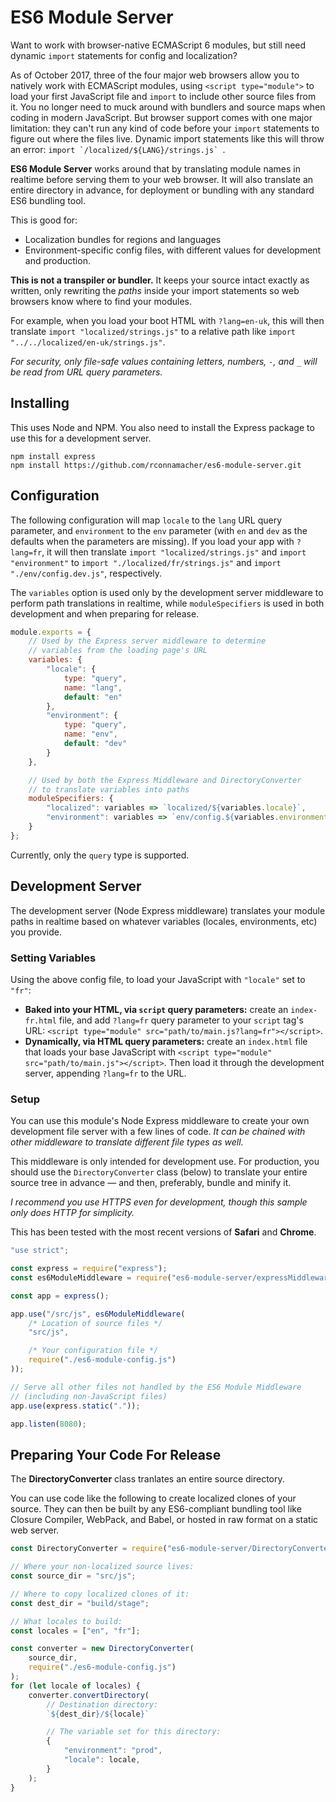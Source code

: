 # ES6 Module Server

Want to work with browser-native ECMAScript 6 modules, but still need dynamic `import` statements for config and localization?

As of October 2017, three of the four major web browsers allow you to natively work with ECMAScript modules, using `<script type="module">` to load your first JavaScript file and `import` to include other source files from it. You no longer need to muck around with bundlers and source maps when coding in modern JavaScript. But browser support comes with one major limitation: they can't run any kind of code before your `import` statements to figure out where the files live. Dynamic import statements like this will throw an error: ``import `/localized/${LANG}/strings.js` ``.

**ES6 Module Server** works around that by translating module names in realtime before serving them to your web browser. It will also translate an entire directory in advance, for deployment or bundling with any standard ES6 bundling tool.

This is good for:

 * Localization bundles for regions and languages
 * Environment-specific config files, with different values for development and production.

**This is not a transpiler or bundler.** It keeps your source intact exactly as written, only rewriting the _paths_ inside your import statements so web browsers know where to find your modules.

For example, when you load your boot HTML with `?lang=en-uk`, this will then translate `import "localized/strings.js"` to a relative path like `import "../../localized/en-uk/strings.js"`.

_For security, only file-safe values containing letters, numbers, `-`, and `_` will be read from URL query parameters._

## Installing

This uses Node and NPM. You also need to install the Express package to use this for a development server.

```
npm install express
npm install https://github.com/rconnamacher/es6-module-server.git
```

## Configuration

The following configuration will map `locale` to the `lang` URL query parameter, and `environment` to the `env` parameter (with `en` and `dev` as the defaults when the parameters are missing). If you load your app with `?lang=fr`, it will then translate `import "localized/strings.js"` and `import "environment"` to  `import "./localized/fr/strings.js"` and `import "./env/config.dev.js"`, respectively.

The `variables` option is used only by the development server middleware to perform path translations in realtime, while `moduleSpecifiers` is used in both development and when preparing for release.

```js
module.exports = {
    // Used by the Express server middleware to determine
    // variables from the loading page's URL
    variables: {
        "locale": {
            type: "query",
            name: "lang",
            default: "en"
        },
        "environment": {
            type: "query",
            name: "env",
            default: "dev"
        }
    },

    // Used by both the Express Middleware and DirectoryConverter
    // to translate variables into paths
    moduleSpecifiers: {
        "localized": variables => `localized/${variables.locale}`,
        "environment": variables => `env/config.${variables.environment}.js`,
    }
};
```

Currently, only the `query` type is supported.


## Development Server

The development server (Node Express middleware) translates your module paths in realtime based on whatever variables (locales, environments, etc) you provide.

### Setting Variables

Using the above config file, to load your JavaScript with `"locale"` set to `"fr"`:

 * **Baked into your HTML, via `script` query parameters:** create an `index-fr.html` file, and add `?lang=fr` query parameter to your `script` tag's URL: `<script type="module" src="path/to/main.js?lang=fr"></script>`.
 * **Dynamically, via HTML query parameters:** create an `index.html` file that loads your base JavaScript with `<script type="module" src="path/to/main.js"></script>`. Then load it through the development server, appending `?lang=fr` to the URL.

### Setup

You can use this module's Node Express middleware to create your own development file server with a few lines of code. _It can be chained with other middleware to translate different file types as well._

This middleware is only intended for development use. For production, you should use the `DirectoryConverter` class (below) to translate your entire source tree in advance — and then, preferably, bundle and minify it.

_I recommend you use HTTPS even for development, though this sample only does HTTP for simplicity._

This has been tested with the most recent versions of **Safari** and **Chrome**.

```js
"use strict";

const express = require("express");
const es6ModuleMiddleware = require("es6-module-server/expressMiddleware.js");

const app = express();

app.use("/src/js", es6ModuleMiddleware(
    /* Location of source files */
    "src/js",

    /* Your configuration file */
    require("./es6-module-config.js")
));

// Serve all other files not handled by the ES6 Module Middleware
// (including non-JavaScript files)
app.use(express.static("."));

app.listen(8080);

```

## Preparing Your Code For Release

The **DirectoryConverter** class tranlates an entire source directory.

You can use code like the following to create localized clones of your source. They can then be built by any ES6-compliant bundling tool like Closure Compiler, WebPack, and Babel, or hosted in raw format on a static web server.

```js
const DirectoryConverter = require("es6-module-server/DirectoryConverter.js");

// Where your non-localized source lives:
const source_dir = "src/js";

// Where to copy localized clones of it:
const dest_dir = "build/stage";

// What locales to build:
const locales = ["en", "fr"];

const converter = new DirectoryConverter(
    source_dir,
    require("./es6-module-config.js")
);
for (let locale of locales) {
    converter.convertDirectory(
        // Destination directory:
        `${dest_dir}/${locale}`

        // The variable set for this directory:
        {
            "environment": "prod",
            "locale": locale,
        }
    );
}
```